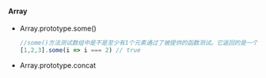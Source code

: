 #### Array

- Array.prototype.some()

  ```javascript
  //some()方法测试数组中是不是至少有1个元素通过了被提供的函数测试。它返回的是一个Boolean类型的值
  [1,2,3].some(i => i === 2) // true
  ```

  

- Array.prototype.concat

  ```(
  
  ```

  